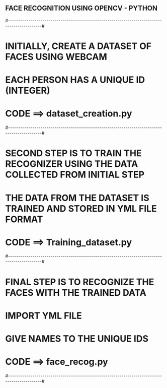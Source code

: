 ## FACE RECOGNITION USING OPENCV - PYTHON ##

#----------------------------------------------------------------------------------------------#

# INITIALLY, CREATE A DATASET OF FACES USING WEBCAM #
# EACH PERSON HAS A UNIQUE ID (INTEGER) #
# CODE ==> dataset_creation.py #

#----------------------------------------------------------------------------------------------#

# SECOND STEP IS TO TRAIN THE RECOGNIZER USING THE DATA COLLECTED FROM INITIAL STEP #
# THE DATA FROM THE DATASET IS TRAINED AND STORED IN YML FILE FORMAT #
# CODE ==> Training_dataset.py #

#----------------------------------------------------------------------------------------------#

# FINAL STEP IS TO RECOGNIZE THE FACES WITH THE TRAINED DATA #
# IMPORT YML FILE #
# GIVE NAMES TO THE UNIQUE IDS #
# CODE ==> face_recog.py

#----------------------------------------------------------------------------------------------#
